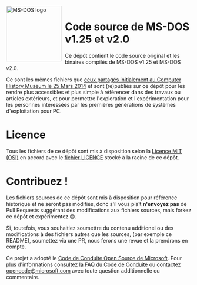 <img width="150" height="150" align="left" style="float: left; margin: 0 10px 0 0;" alt="MS-DOS logo" src="https://github.com/Microsoft/MS-DOS/blob/master/msdos-logo.png">   

# Code source de MS-DOS v1.25 et v2.0
Ce dépôt contient le code source original et les binaires compilés de MS-DOS v1.25 et MS-DOS v2.0.

Ce sont les mêmes fichiers que [ceux partagés initialement au Computer History Museum le 25 Mars 2014]( http://www.computerhistory.org/atchm/microsoft-ms-dos-early-source-code/) et sont (re)publiés sur ce dépôt pour les rendre plus accessibles et plus simple à référencer dans des travaux ou articles extérieurs, et pour permettre l'exploration et l'expérimentation pour les personnes intéressées par les premières générations de systèmes d'exploitation pour PC.  

# Licence
Tous les fichiers de ce dépôt sont mis à disposition selon la [Licence MIT (OSI)]( https://fr.wikipedia.org/wiki/Licence_MIT) en accord avec le [fichier LICENCE](https://github.com/Microsoft/MS-DOS/blob/master/LICENSE.md) stocké à la racine de ce dépôt.

# Contribuez !
Les fichiers sources de ce dépôt sont mis à disposition pour référence historique et ne seront pas modifiés, donc s'il vous plaît **n'envoyez pas** de Pull Requests suggérant des modifications aux fichiers sources, mais forkez ce dépôt et expérimentez 😊.  

Si, toutefois, vous souhaitiez soumettre du contenu additionel ou des modifications à des fichiers autres que les sources, (par exemple ce README), soumettez via une PR, nous ferons une revue et la prendrons en compte.

Ce projet a adopté le [Code de Conduite Open Source de Microsoft](https://opensource.microsoft.com/codeofconduct/).  Pour plus d'informations consultez [la FAQ du Code de Conduite](https://opensource.microsoft.com/codeofconduct/faq/) ou contactez [opencode@microsoft.com](mailto:opencode@microsoft.com) avec toute question additionnelle ou commentaire.

